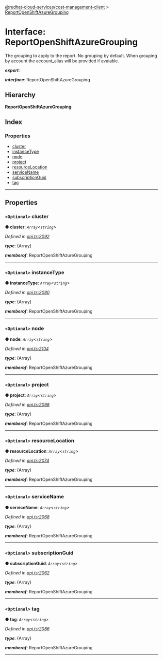 [@redhat-cloud-services/cost-management-client](../README.md) > [ReportOpenShiftAzureGrouping](../interfaces/reportopenshiftazuregrouping.md)

# Interface: ReportOpenShiftAzureGrouping

The grouping to apply to the report. No grouping by default. When grouping by account the account\_alias will be provided if avaiable.

*__export__*: 

*__interface__*: ReportOpenShiftAzureGrouping

## Hierarchy

**ReportOpenShiftAzureGrouping**

## Index

### Properties

* [cluster](reportopenshiftazuregrouping.md#cluster)
* [instanceType](reportopenshiftazuregrouping.md#instancetype)
* [node](reportopenshiftazuregrouping.md#node)
* [project](reportopenshiftazuregrouping.md#project)
* [resourceLocation](reportopenshiftazuregrouping.md#resourcelocation)
* [serviceName](reportopenshiftazuregrouping.md#servicename)
* [subscriptionGuid](reportopenshiftazuregrouping.md#subscriptionguid)
* [tag](reportopenshiftazuregrouping.md#tag)

---

## Properties

<a id="cluster"></a>

### `<Optional>` cluster

**● cluster**: *`Array`<`string`>*

*Defined in [api.ts:2092](https://github.com/RedHatInsights/javascript-clients/blob/master/packages/cost-management/api.ts#L2092)*

*__type__*: {Array}

*__memberof__*: ReportOpenShiftAzureGrouping

___
<a id="instancetype"></a>

### `<Optional>` instanceType

**● instanceType**: *`Array`<`string`>*

*Defined in [api.ts:2080](https://github.com/RedHatInsights/javascript-clients/blob/master/packages/cost-management/api.ts#L2080)*

*__type__*: {Array}

*__memberof__*: ReportOpenShiftAzureGrouping

___
<a id="node"></a>

### `<Optional>` node

**● node**: *`Array`<`string`>*

*Defined in [api.ts:2104](https://github.com/RedHatInsights/javascript-clients/blob/master/packages/cost-management/api.ts#L2104)*

*__type__*: {Array}

*__memberof__*: ReportOpenShiftAzureGrouping

___
<a id="project"></a>

### `<Optional>` project

**● project**: *`Array`<`string`>*

*Defined in [api.ts:2098](https://github.com/RedHatInsights/javascript-clients/blob/master/packages/cost-management/api.ts#L2098)*

*__type__*: {Array}

*__memberof__*: ReportOpenShiftAzureGrouping

___
<a id="resourcelocation"></a>

### `<Optional>` resourceLocation

**● resourceLocation**: *`Array`<`string`>*

*Defined in [api.ts:2074](https://github.com/RedHatInsights/javascript-clients/blob/master/packages/cost-management/api.ts#L2074)*

*__type__*: {Array}

*__memberof__*: ReportOpenShiftAzureGrouping

___
<a id="servicename"></a>

### `<Optional>` serviceName

**● serviceName**: *`Array`<`string`>*

*Defined in [api.ts:2068](https://github.com/RedHatInsights/javascript-clients/blob/master/packages/cost-management/api.ts#L2068)*

*__type__*: {Array}

*__memberof__*: ReportOpenShiftAzureGrouping

___
<a id="subscriptionguid"></a>

### `<Optional>` subscriptionGuid

**● subscriptionGuid**: *`Array`<`string`>*

*Defined in [api.ts:2062](https://github.com/RedHatInsights/javascript-clients/blob/master/packages/cost-management/api.ts#L2062)*

*__type__*: {Array}

*__memberof__*: ReportOpenShiftAzureGrouping

___
<a id="tag"></a>

### `<Optional>` tag

**● tag**: *`Array`<`string`>*

*Defined in [api.ts:2086](https://github.com/RedHatInsights/javascript-clients/blob/master/packages/cost-management/api.ts#L2086)*

*__type__*: {Array}

*__memberof__*: ReportOpenShiftAzureGrouping

___

